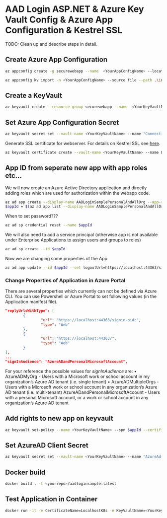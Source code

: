 # AAD Login ASP.NET & Azure Key Vault Config & Azure App Configuration & Kestrel SSL

TODO: Clean up and describe steps in detail.


## Create Azure App Configuration
```bash
az appconfig create -g securewebapp --name  <YourAppConfigName> --location southeastasia
```
```bash
az appconfig kv import -n <YourAppConfigName> --source file --path .\initial_app_settings.json --format json --separator '-'
```

## Create a KeyVault
```bash
az keyvault create --resource-group securewebapp --name  <YourKeyVaultName> --location koreacentral
```

## Set Azure App Configuration Secret
```bash
az keyvault secret set --vault-name <YourKeyVaultName> --name "ConnectionStrings--AppConfig" --value $(az appconfig credential list -n <YourAppConfigName>  --query '[0].connectionString' -o tsv)
```

Generate SSL certificate for webserver. For details on Kestrel SSL see [here](../SSL/README.md).
```bash
az keyvault certificate create --vault-name <YourKeyVaultName> --name LocalhostK8s --policy "@..\SSL\k8s_localhost_policy.json"
```

## App ID from seperate new app with app roles etc...
We will now create an Azure Active Directory application and directly adding roles which are used for authorization within the webapp code.
```bash
az ad app create --display-name AADLoginSamplePersonalAndAllOrg --app-roles "@app_roles_manifest.json" --available-to-other-tenants true  
$appId = $(az ad app list --display-name AADLoginSamplePersonalAndAllOrg --query '[0].appId' -o tsv)
```

When to set password???
```bash
az ad sp credential reset --name $appId
```

We will also need to add a service principal (otherwise app is not available under Enterprise Applications to assign users and groups to roles)
```bash
az ad sp create --id $appId
```

Now we are changing some properties of the App
```bash
az ad app update --id $appId --set logoutUrl=https://localhost:44363/signout-oidc
```

### Change Properties of Application in Azure Portal
There are several properties which currently can not be defined via Azure CLI. You can use Powershell or Azure Portal to set following values (in the Application manifest file).<br/>

```json
"replyUrlsWithType": [
        {
                "url": "https://localhost:44363/signin-oidc",
                "type": "Web"
        },
        {
                "url": "https://localhost:44363/",
                "type": "Web"
        }
],
...
"signInAudience": "AzureADandPersonalMicrosoftAccount",
```

For your reference the possible values for _signInAudience_ are:
• AzureADMyOrg - Users with a Microsoft work or school account in my organization’s Azure AD tenant (i.e. single tenant)
• AzureADMultipleOrgs - Users with a Microsoft work or school account in any organization’s Azure AD tenant (i.e. multi-tenant)
AzureADandPersonalMicrosoftAccount - Users with a personal Microsoft account, or a work or school account in any organization’s Azure AD tenant

## Add rights to new app on keyvault

```bash
az keyvault set-policy --name <YourKeyVaultName> --spn $appId --certificate-permissions get list --secret-permissions get list
```


## Set AzureAD Client Secret
```bash
az keyvault secret set --vault-name <YourKeyVaultName> --name "AzureAd--ClientSecret" --value "<AppClientSecret>"
```

## Docker build
```bash
docker build . -t <yourrepo>/aadloginsample:latest
```

## Test Application in Container

```bash
docker run -it -e CertificateName=LocalhostK8s -e KeyVaultName=<YourKeyVaultName> -e AzureConnectionString="RunAs=App;AppId=<YourAppId>;TenantId=<YourTenantId>;AppKey=<YourAppKey>" -p 44363:5001 <yourrepo>/aadloginsample:latest
```